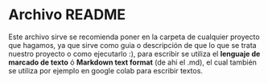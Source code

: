 # Archivo README

Este archivo sirve se recomienda poner en la carpeta de cualquier proyecto que hagamos, ya que sirve como guia o descripción de que lo que se trata nuestro proyecto
o como ejecutarlo :), para escribir se utiliza el **lenguaje de marcado de texto** ó **Markdown text format** (de ahi el .md), el cual también se utiliza por ejemplo
en google colab para escribir textos.
